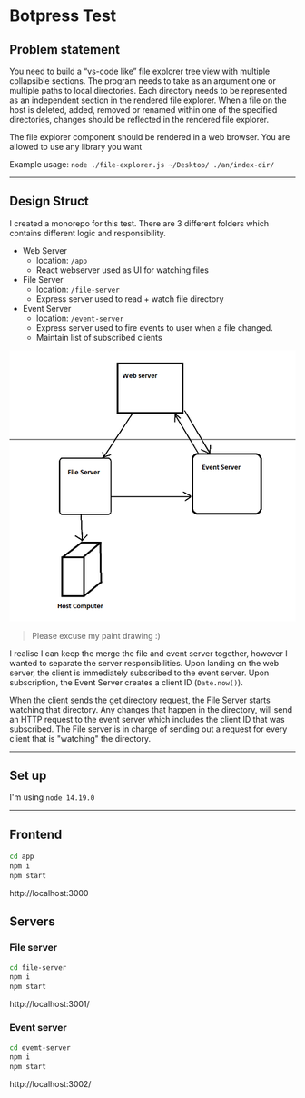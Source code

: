 # Botpress Test

## Problem statement 
You need to build a “vs-code like” file explorer tree view with multiple collapsible sections. The program needs to take as an argument one or multiple paths to local directories. Each directory needs to be represented as an independent section in the rendered file explorer. When a file on the host is deleted, added, removed or renamed within one of the specified directories, changes should be reflected in the rendered file explorer. 

The file explorer component should be rendered in a web browser. You are allowed to use any library you want 

Example usage: 
`node ./file-explorer.js ~/Desktop/ ./an/index-dir/` 

---

## Design Struct

I created a monorepo for this test. There are 3 different folders which contains different logic and responsibility.

- Web Server
    - location: `/app` 
    - React webserver used as UI for watching files
- File Server
    - location: `/file-server`
    - Express server used to read + watch file directory
- Event Server
    - location: `/event-server`
    - Express server used to fire events to user when a file changed.
    - Maintain list of subscribed clients

![Architect Design](/BotpressDesign.png)

> Please excuse my paint drawing :)

I realise I can keep the merge the file and event server together, however I wanted to separate the server responsibilities. Upon landing on the web server, the client is immediately subscribed to the event server. Upon subscription, the Event Server creates a client ID (`Date.now()`). 

When the client sends the get directory request, the File Server starts watching that directory. Any changes that happen in the directory, will send an HTTP request to the event server which includes the client ID that was subscribed. The File server is in charge of sending out a request for every client that is "watching" the directory.

---

## Set up

I'm using `node 14.19.0`

---
## Frontend

```sh
cd app
npm i
npm start
```

http://localhost:3000

## Servers

### File server

```sh
cd file-server
npm i
npm start
```

http://localhost:3001/

### Event server

```sh
cd evemt-server
npm i
npm start
```

http://localhost:3002/ 